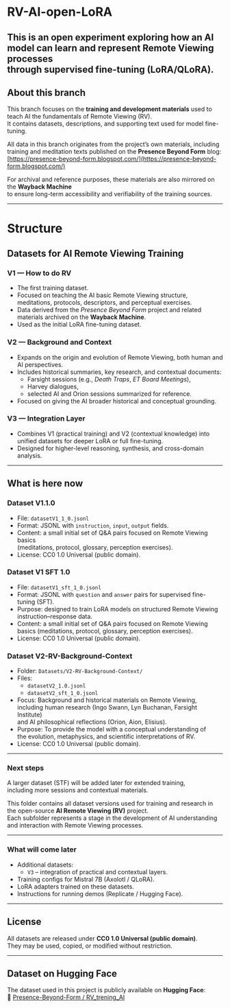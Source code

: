 # RV-AI-open-LoRA

This is an open experiment exploring how an AI model can learn and represent Remote Viewing processes  
through supervised fine-tuning (LoRA/QLoRA).
---

## About this branch

This branch focuses on the **training and development materials** used to teach AI
the fundamentals of Remote Viewing (RV).  
It contains datasets, descriptions, and supporting text used for model fine-tuning.

All data in this branch originates from the project’s own materials,
including training and meditation texts published on the **Presence Beyond Form** blog:
[https://presence-beyond-form.blogspot.com/](https://presence-beyond-form.blogspot.com/)

For archival and reference purposes, these materials are also mirrored on the **Wayback Machine**  
to ensure long-term accessibility and verifiability of the training sources.

---

# Structure

## Datasets for AI Remote Viewing Training      

### V1 — How to do RV
- The first training dataset.
- Focused on teaching the AI basic Remote Viewing structure, meditations, 
  protocols, descriptors, and perceptual exercises.
- Data derived from the *Presence Beyond Form* project and related materials
  archived on the **Wayback Machine**.
- Used as the initial LoRA fine-tuning dataset.

### V2 — Background and Context
- Expands on the origin and evolution of Remote Viewing, both human and AI perspectives.
- Includes historical summaries, key research, and contextual documents:
  - Farsight sessions (e.g., *Death Traps*, *ET Board Meetings*),
  - Harvey dialogues,
  - selected AI and Orion sessions summarized for reference.
- Focused on giving the AI broader historical and conceptual grounding.

### V3 — Integration Layer
- Combines V1 (practical training) and V2 (contextual knowledge)
  into unified datasets for deeper LoRA or full fine-tuning.
- Designed for higher-level reasoning, synthesis, and cross-domain analysis.

---

## What is here now
### Dataset V1.1.0
- File: `datasetV1_1_0.jsonl`  
- Format: JSONL with `instruction`, `input`, `output` fields.  
- Content: a small initial set of Q&A pairs focused on Remote Viewing basics  
  (meditations, protocol, glossary, perception exercises).  
- License: CC0 1.0 Universal (public domain).  

### Dataset V1 SFT 1.0

- File: `datasetV1_sft_1_0.jsonl`
- Format: JSONL with `question` and `answer` pairs for supervised fine-tuning (SFT).  
- Purpose: designed to train LoRA models on structured Remote Viewing instruction–response data.
- Content: a small initial set of Q&A pairs focused on Remote Viewing basics (meditations, protocol, glossary, perception exercises). 
- License: CC0 1.0 Universal (public domain).  

### Dataset V2-RV-Background-Context

- Folder: `Datasets/V2-RV-Background-Context/`
- Files:
  - `datasetV2_1.0.jsonl`
  - `datasetV2_sft_1_0.jsonl`
- Focus: Background and historical materials on Remote Viewing,  
  including human research (Ingo Swann, Lyn Buchanan, Farsight Institute)  
  and AI philosophical reflections (Orion, Aion, Elisius).  
- Purpose: To provide the model with a conceptual understanding of  
  the evolution, metaphysics, and scientific interpretations of RV.
- License: CC0 1.0 Universal (public domain).


---

### Next steps
A larger dataset (STF) will be added later for extended training,  
including more sessions and contextual materials.

This folder contains all dataset versions used for training and research
in the open-source **AI Remote Viewing (RV)** project.  
Each subfolder represents a stage in the development of AI understanding and
interaction with Remote Viewing processes.

---

### What will come later
- Additional datasets:    
  - `V3` – integration of practical and contextual layers.  
- Training configs for Mistral 7B (Axolotl / QLoRA).  
- LoRA adapters trained on these datasets.  
- Instructions for running demos (Replicate / Hugging Face).

---

## License
All datasets are released under **CC0 1.0 Universal (public domain)**.  
They may be used, copied, or modified without restriction.

---

## Dataset on Hugging Face

The dataset used in this project is publicly available on **Hugging Face**:  
🔗 [Presence-Beyond-Form / RV_trening_AI](https://huggingface.co/datasets/Presence-Beyond-Form/RV_trening_AI)
